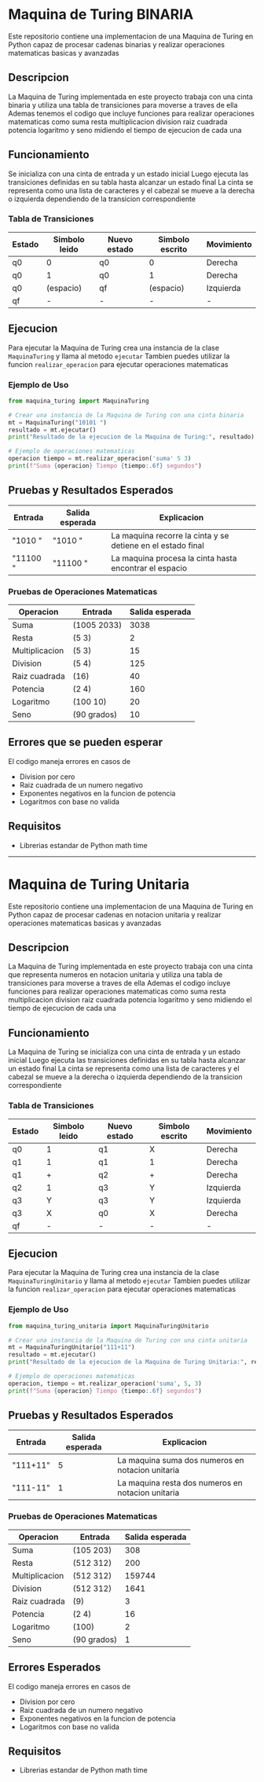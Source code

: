 # Maquina de Turing BINARIA

Este repositorio contiene una implementacion de una Maquina de Turing en Python capaz de procesar cadenas binarias y realizar operaciones matematicas basicas y avanzadas

## Descripcion

La Maquina de Turing implementada en este proyecto trabaja con una cinta binaria y utiliza una tabla de transiciones para moverse a traves de ella Ademas tenemos el codigo que incluye funciones para realizar operaciones matematicas como suma resta multiplicacion division raiz cuadrada potencia logaritmo y seno midiendo el tiempo de ejecucion de cada una

## Funcionamiento

Se inicializa con una cinta de entrada y un estado inicial Luego ejecuta las transiciones definidas en su tabla hasta alcanzar un estado final La cinta se representa como una lista de caracteres y el cabezal se mueve a la derecha o izquierda dependiendo de la transicion correspondiente

### Tabla de Transiciones

| Estado | Simbolo leido | Nuevo estado | Simbolo escrito | Movimiento |
|--------|--------------|--------------|----------------|------------|
| q0     | 0            | q0           | 0              | Derecha    |
| q0     | 1            | q0           | 1              | Derecha    |
| q0     | (espacio)    | qf           | (espacio)      | Izquierda  |
| qf     | -            | -            | -              | -          |

## Ejecucion

Para ejecutar la Maquina de Turing crea una instancia de la clase `MaquinaTuring` y llama al metodo `ejecutar` Tambien puedes utilizar la funcion `realizar_operacion` para ejecutar operaciones matematicas

### Ejemplo de Uso

```python
from maquina_turing import MaquinaTuring

# Crear una instancia de la Maquina de Turing con una cinta binaria
mt = MaquinaTuring("10101 ")
resultado = mt.ejecutar()
print("Resultado de la ejecucion de la Maquina de Turing:", resultado)

# Ejemplo de operaciones matematicas
operacion tiempo = mt.realizar_operacion('suma' 5 3)
print(f"Suma {operacion} Tiempo {tiempo:.6f} segundos")
```

## Pruebas y Resultados Esperados

| Entrada    | Salida esperada | Explicacion |
|------------|----------------|-------------|
| "1010 "   | "1010 "        | La maquina recorre la cinta y se detiene en el estado final |
| "11100 "  | "11100 "       | La maquina procesa la cinta hasta encontrar el espacio |

### Pruebas de Operaciones Matematicas

| Operacion          | Entrada       | Salida esperada |
|--------------------|--------------|----------------|
| Suma              | (1005 2033)  | 3038           |
| Resta             | (5 3)        | 2              |
| Multiplicacion    | (5 3)        | 15             |
| Division          | (5 4)        | 125            |
| Raiz cuadrada     | (16)          | 40            |
| Potencia          | (2 4)        | 160           |
| Logaritmo         | (100 10)     | 20            |
| Seno              | (90 grados)   | 10            |

## Errores que se pueden esperar

El codigo maneja errores en casos de
- Division por cero
- Raiz cuadrada de un numero negativo
- Exponentes negativos en la funcion de potencia
- Logaritmos con base no valida

## Requisitos
- Librerias estandar de Python math time

____________________________________________________________________________________________________________________________________________________________________
# Maquina de Turing Unitaria

Este repositorio contiene una implementacion de una Maquina de Turing en Python capaz de procesar cadenas en notacion unitaria y realizar operaciones matematicas basicas y avanzadas

## Descripcion

La Maquina de Turing implementada en este proyecto trabaja con una cinta que representa numeros en notacion unitaria y utiliza una tabla de transiciones para moverse a traves de ella Ademas el codigo incluye funciones para realizar operaciones matematicas como suma resta multiplicacion division raiz cuadrada potencia logaritmo y seno midiendo el tiempo de ejecucion de cada una

## Funcionamiento

La Maquina de Turing se inicializa con una cinta de entrada y un estado inicial Luego ejecuta las transiciones definidas en su tabla hasta alcanzar un estado final La cinta se representa como una lista de caracteres y el cabezal se mueve a la derecha o izquierda dependiendo de la transicion correspondiente

### Tabla de Transiciones

| Estado | Simbolo leido | Nuevo estado | Simbolo escrito | Movimiento |
|--------|--------------|--------------|----------------|------------|
| q0     | 1            | q1           | X              | Derecha    |
| q1     | 1            | q1           | 1              | Derecha    |
| q1     | +            | q2           | +              | Derecha    |
| q2     | 1            | q3           | Y              | Izquierda  |
| q3     | Y            | q3           | Y              | Izquierda  |
| q3     | X            | q0           | X              | Derecha    |
| qf     | -            | -            | -              | -          |

## Ejecucion

Para ejecutar la Maquina de Turing crea una instancia de la clase `MaquinaTuringUnitario` y llama al metodo `ejecutar` Tambien puedes utilizar la funcion `realizar_operacion` para ejecutar operaciones matematicas

### Ejemplo de Uso

```python
from maquina_turing_unitaria import MaquinaTuringUnitario

# Crear una instancia de la Maquina de Turing con una cinta unitaria
mt = MaquinaTuringUnitario("111+11")
resultado = mt.ejecutar()
print("Resultado de la ejecucion de la Maquina de Turing Unitaria:", resultado)

# Ejemplo de operaciones matematicas
operacion, tiempo = mt.realizar_operacion('suma', 5, 3)
print(f"Suma {operacion} Tiempo {tiempo:.6f} segundos")
```

## Pruebas y Resultados Esperados

| Entrada   | Salida esperada | Explicacion |
|-----------|----------------|-------------|
| "111+11"  | 5              | La maquina suma dos numeros en notacion unitaria |
| "111-11"  | 1              | La maquina resta dos numeros en notacion unitaria |

### Pruebas de Operaciones Matematicas

| Operacion          | Entrada       | Salida esperada |
|--------------------|--------------|----------------|
| Suma              | (105 203)    | 308            |
| Resta             | (512 312)    | 200            |
| Multiplicacion    | (512 312)    | 159744         |
| Division          | (512 312)    | 1641           |
| Raiz cuadrada     | (9)          | 3              |
| Potencia          | (2 4)        | 16             |
| Logaritmo         | (100)        | 2              |
| Seno              | (90 grados)  | 1              |

## Errores Esperados

El codigo maneja errores en casos de
- Division por cero
- Raiz cuadrada de un numero negativo
- Exponentes negativos en la funcion de potencia
- Logaritmos con base no valida

## Requisitos
- Librerias estandar de Python math time



